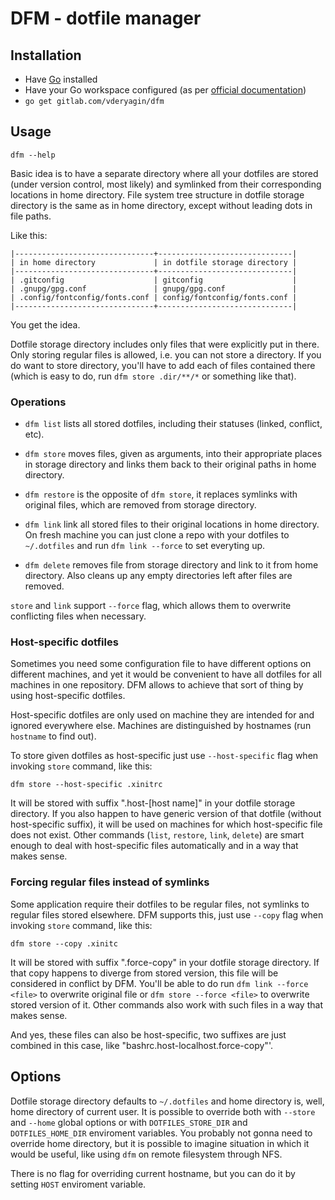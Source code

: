 # DFM - dotfile manager #

## Installation ##

- Have [Go][1] installed
- Have your Go workspace configured (as per [official documentation][2])
- `go get gitlab.com/vderyagin/dfm`

[1]: http://golang.org/doc/install
[2]: http://golang.org/doc/code.html#GOPATH

## Usage ##

```
dfm --help
```

Basic idea is to have a separate directory where all your dotfiles are stored (under version control, most likely) and symlinked from their corresponding locations in home directory. File system tree structure in dotfile storage directory is the same as in home directory, except without leading dots in file paths.

Like this:

```
|-------------------------------+------------------------------|
| in home directory             | in dotfile storage directory |
|-------------------------------+------------------------------|
| .gitconfig                    | gitconfig                    |
| .gnupg/gpg.conf               | gnupg/gpg.conf               |
| .config/fontconfig/fonts.conf | config/fontconfig/fonts.conf |
|-------------------------------+------------------------------|
```

You get the idea.

Dotfile storage directory includes only files that were explicitly put in there. Only storing regular files is allowed, i.e. you can not store a directory. If you do want to store directory, you'll have to add each of files contained there (which is easy to do, run `dfm store .dir/**/*` or something like that).

### Operations ###

- `dfm list` lists all stored dotfiles, including their statuses (linked, conflict, etc).

- `dfm store` moves files, given as arguments, into their appropriate places in storage directory and links them back to their original paths in home directory.

- `dfm restore` is the opposite of `dfm store`, it replaces symlinks with original files, which are removed from storage directory.

- `dfm link` link all stored files to their original locations in home directory. On fresh machine you can just clone a repo with your dotfiles to `~/.dotfiles` and run `dfm link --force` to set everyting up.

- `dfm delete` removes file from storage directory and link to it from home directory. Also cleans up any empty directories left after files are removed.

`store` and `link` support `--force` flag, which allows them to overwrite conflicting files when necessary.

### Host-specific dotfiles ###

Sometimes you need some configuration file to have different options on different machines, and yet it would be convenient to have all dotfiles for all machines in one repository. DFM allows to achieve that sort of thing by using host-specific dotfiles.

Host-specific dotfiles are only used on machine they are intended for and ignored everywhere else. Machines are distinguished by hostnames (run `hostname` to find out).

To store given dotfiles as host-specific just use `--host-specific` flag when invoking `store` command, like this:

```
dfm store --host-specific .xinitrc
```

It will be stored with suffix ".host-[host name]" in your dotfile storage directory. If you also happen to have generic version of that dotfile (without host-specific suffix), it will be used on machines for which host-specific file does not exist. Other commands (`list`, `restore`, `link`, `delete`) are smart enough to deal with host-specific files automatically and in a way that makes sense.

### Forcing regular files instead of symlinks ###

Some application require their dotfiles to be regular files, not symlinks to regular files stored elsewhere. DFM supports this, just use `--copy` flag when invoking `store` command, like this:

```
dfm store --copy .xinitc
```

It will be stored with suffix ".force-copy" in your dotfile storage directory. If that copy happens to diverge from stored version, this file will be considered in conflict by DFM. You'll be able to do run `dfm link --force <file>` to overwrite original file or `dfm store --force <file>` to overwrite stored version of it. Other commands also work with such files in a way that makes sense.

And yes, these files can also be host-specific, two suffixes are just combined in this case, like "bashrc.host-localhost.force-copy"'.

## Options ##

Dotfile storage directory defaults to `~/.dotfiles` and home directory is, well, home directory of current user. It is possible to override both with `--store` and `--home` global options or with `DOTFILES_STORE_DIR` and `DOTFILES_HOME_DIR` enviroment variables. You probably not gonna need to override home directory, but it is possible to imagine situation in which it would be useful, like using `dfm` on remote filesystem through NFS.

There is no flag for overriding current hostname, but you can do it by setting `HOST` enviroment variable.
